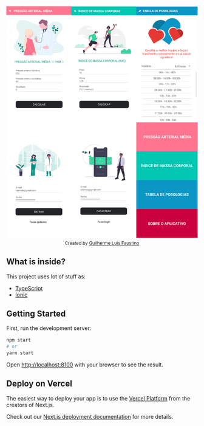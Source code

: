 <img src="screenshots.jpg" alt="Screenshots" align="center" />

<br/>
<div align="center">
  <sub>Created by <a href="https://www.guilhermeluis.com">Guilherme Luis Faustino</a></sub>
</div>


## What is inside?

This project uses lot of stuff as:

- [TypeScript](https://www.typescriptlang.org/)
- [Ionic](https://ionicframework.com/)

## Getting Started

First, run the development server:

```bash
npm start
# or
yarn start
```

Open [http://localhost:8100](http://localhost:8100) with your browser to see the result.


## Deploy on Vercel

The easiest way to deploy your app is to use the [Vercel Platform](https://vercel.com/import?utm_medium=default-template&filter=next.js&utm_source=create-next-app&utm_campaign=create-next-app-readme) from the creators of Next.js.

Check out our [Next.js deployment documentation](https://nextjs.org/docs/deployment) for more details.
